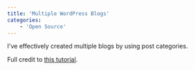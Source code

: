 ```yaml
---
title: 'Multiple WordPress Blogs'
categories:
    - 'Open Source'
---
```


I've effectively created multiple blogs by using post categories.

Full credit to [this tutorial](https://www.elegantthemes.com/blog/wordpress/how-to-create-multiple-blogs-on-one-wordpress-website).
